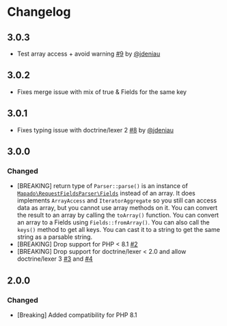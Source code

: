 # Changelog

## 3.0.3

- Test array access + avoid warning [#9](https://github.com/mapado/request-fields-parser/pull/9) by [@jdeniau](https://github.com/jdeniau)

## 3.0.2

- Fixes merge issue with mix of true & Fields for the same key

## 3.0.1

- Fixes typing issue with doctrine/lexer 2 [#8](https://github.com/mapado/request-fields-parser/pull/8) by [@jdeniau](https://github.com/jdeniau)

## 3.0.0

### Changed

- [BREAKING] return type of `Parser::parse()` is an instance of [`Mapado\RequestFieldsParser\Fields`](https://github.com/mapado/request-fields-parser/blob/964eccafa7df2f9b4d833fae306f9afa2d2ea663/src/Fields.php) instead of an array. It does implements `ArrayAccess` and `IteratorAggregate` so you still can access data as array, but you cannot use array methods on it.
  You can convert the result to an array by calling the `toArray()` function.
  You can convert an array to a Fields using `Fields::fromArray()`.
  You can also call the `keys()` method to get all keys.
  You can cast it to a string to get the same string as a parsable string.
- [BREAKING] Drop support for PHP < 8.1 [#2](https://github.com/mapado/request-fields-parser/pull/2)
- [BREAKING] Drop support for doctrine/lexer < 2.0 and allow doctrine/lexer 3 [#3](https://github.com/mapado/request-fields-parser/pull/3) and [#4](https://github.com/mapado/request-fields-parser/pull/4)

## 2.0.0

### Changed

- [Breaking] Added compatibility for PHP 8.1
